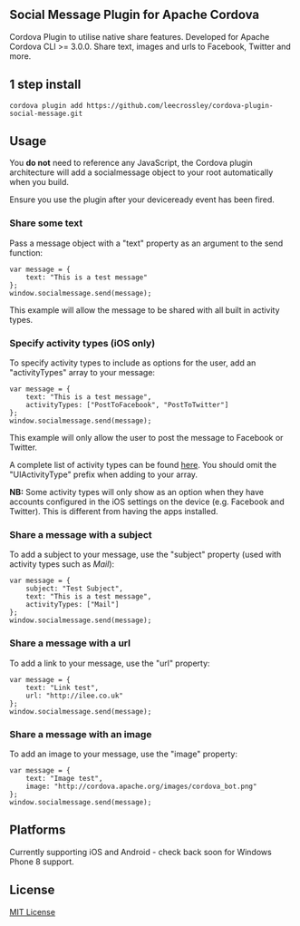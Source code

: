 ## Social Message Plugin for Apache Cordova

Cordova Plugin to utilise native share features. Developed for Apache Cordova CLI >= 3.0.0. Share text, images and urls to Facebook, Twitter and more.

## 1 step install

```
cordova plugin add https://github.com/leecrossley/cordova-plugin-social-message.git
```

## Usage

You **do not** need to reference any JavaScript, the Cordova plugin architecture will add a socialmessage object to your root automatically when you build.

Ensure you use the plugin after your deviceready event has been fired.

### Share some text

Pass a message object with a "text" property as an argument to the send function:

```
var message = {
    text: "This is a test message"
};
window.socialmessage.send(message);
```

This example will allow the message to be shared with all built in activity types.

### Specify activity types (iOS only)

To specify activity types to include as options for the user, add an "activityTypes" array to your message:

```
var message = {
    text: "This is a test message",
    activityTypes: ["PostToFacebook", "PostToTwitter"]
};
window.socialmessage.send(message);
```

This example will only allow the user to post the message to Facebook or Twitter.

A complete list of activity types can be found [here](http://developer.apple.com/library/ios/#documentation/UIKit/Reference/UIActivity_Class/Reference/Reference.html#//apple_ref/occ/cl/UIActivity). You should omit the "UIActivityType" prefix when adding to your array.

**NB:** Some activity types will only show as an option when they have accounts configured in the iOS settings on the device (e.g. Facebook and Twitter). This is different from having the apps installed.

### Share a message with a subject

To add a subject to your message, use the "subject" property (used with activity types such as *Mail*):

```
var message = {
    subject: "Test Subject",
    text: "This is a test message",
    activityTypes: ["Mail"]
};
window.socialmessage.send(message);
```

### Share a message with a url

To add a link to your message, use the "url" property:

```
var message = {
    text: "Link test",
    url: "http://ilee.co.uk"
};
window.socialmessage.send(message);
```

### Share a message with an image

To add an image to your message, use the "image" property:

```
var message = {
    text: "Image test",
    image: "http://cordova.apache.org/images/cordova_bot.png"
};
window.socialmessage.send(message);
```

## Platforms

Currently supporting iOS and Android - check back soon for Windows Phone 8 support.

## License

[MIT License](http://ilee.mit-license.org)